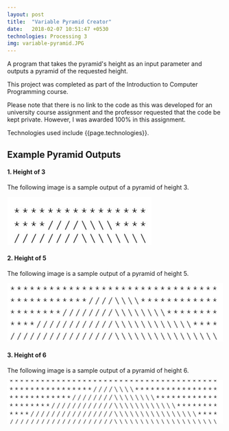 ```yaml
---
layout: post
title:  "Variable Pyramid Creator"
date:   2018-02-07 10:51:47 +0530
technologies: Processing 3
img: variable-pyramid.JPG
---
```


A program that takes the pyramid's height as an input parameter and outputs a pyramid of the requested height.

This project was completed as part of the Introduction to Computer Programming course.

Please note that there is no link to the code as this was developed for an university course assignment and the professor requested that the code be kept private. However, I was awarded 100% in this assignment. 

Technologies used include {{page.technologies}}. 

## Example Pyramid Outputs

#### 1. Height of 3
The following image is a sample output of a pyramid of height 3. 

<p float="center">
  <img src="../images/variable-pyramid-creator/pyramid-3.JPG"/>
</p>

#### 2. Height of 5
The following image is a sample output of a pyramid of height 5. 

<p float="center">
  <img src="../images/variable-pyramid-creator/pyramid-5.JPG"/>
</p>

#### 3. Height of 6
The following image is a sample output of a pyramid of height 6. 

<p float="center">
  <img src="../images/variable-pyramid-creator/pyramid-6.JPG"/>
</p>